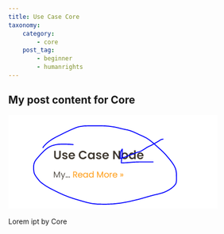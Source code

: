 ```yaml
---
title: Use Case Core
taxonomy:
    category:
        - core
    post_tag:
        - beginner
        - humanrights
---
```


## My post content for Core

![Test adding image](/_images/test-add-image.PNG)

Lorem ipt by Core